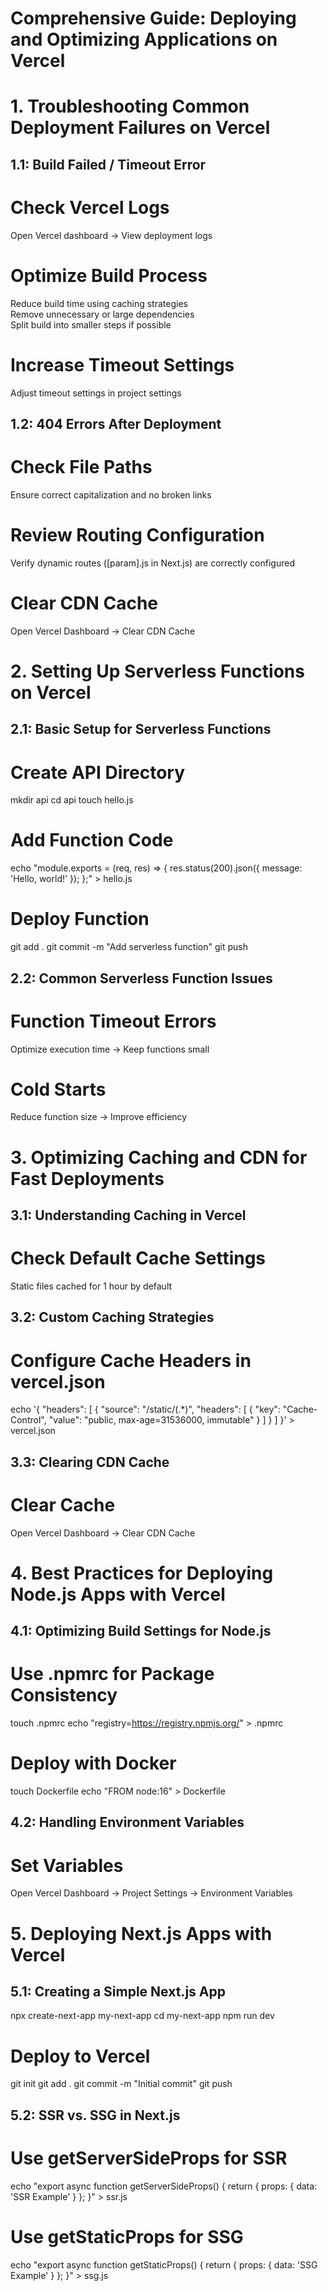 # Comprehensive Guide: Deploying and Optimizing Applications on Vercel

# 1. Troubleshooting Common Deployment Failures on Vercel

## 1.1: Build Failed / Timeout Error
# Check Vercel Logs
Open Vercel dashboard → View deployment logs

# Optimize Build Process
Reduce build time using caching strategies  
Remove unnecessary or large dependencies  
Split build into smaller steps if possible  

# Increase Timeout Settings
Adjust timeout settings in project settings  

## 1.2: 404 Errors After Deployment
# Check File Paths
Ensure correct capitalization and no broken links  

# Review Routing Configuration
Verify dynamic routes ([param].js in Next.js) are correctly configured  

# Clear CDN Cache
Open Vercel Dashboard → Clear CDN Cache  

# 2. Setting Up Serverless Functions on Vercel

## 2.1: Basic Setup for Serverless Functions
# Create API Directory
mkdir api
cd api
touch hello.js

# Add Function Code
echo "module.exports = (req, res) => { res.status(200).json({ message: 'Hello, world!' }); };" > hello.js

# Deploy Function
git add .
git commit -m "Add serverless function"
git push  

## 2.2: Common Serverless Function Issues
# Function Timeout Errors
Optimize execution time → Keep functions small  

# Cold Starts
Reduce function size → Improve efficiency  

# 3. Optimizing Caching and CDN for Fast Deployments

## 3.1: Understanding Caching in Vercel
# Check Default Cache Settings
Static files cached for 1 hour by default  

## 3.2: Custom Caching Strategies
# Configure Cache Headers in vercel.json
echo '{
  "headers": [
    {
      "source": "/static/(.*)",
      "headers": [
        { "key": "Cache-Control", "value": "public, max-age=31536000, immutable" }
      ]
    }
  ]
}' > vercel.json  

## 3.3: Clearing CDN Cache
# Clear Cache
Open Vercel Dashboard → Clear CDN Cache  

# 4. Best Practices for Deploying Node.js Apps with Vercel

## 4.1: Optimizing Build Settings for Node.js
# Use .npmrc for Package Consistency
touch .npmrc
echo "registry=https://registry.npmjs.org/" > .npmrc  

# Deploy with Docker
touch Dockerfile
echo "FROM node:16" > Dockerfile  

## 4.2: Handling Environment Variables
# Set Variables
Open Vercel Dashboard → Project Settings → Environment Variables  

# 5. Deploying Next.js Apps with Vercel

## 5.1: Creating a Simple Next.js App
npx create-next-app my-next-app
cd my-next-app
npm run dev  

# Deploy to Vercel
git init
git add .
git commit -m "Initial commit"
git push  

## 5.2: SSR vs. SSG in Next.js
# Use getServerSideProps for SSR
echo "export async function getServerSideProps() { return { props: { data: 'SSR Example' } }; }" > ssr.js  

# Use getStaticProps for SSG
echo "export async function getStaticProps() { return { props: { data: 'SSG Example' } }; }" > ssg.js  
